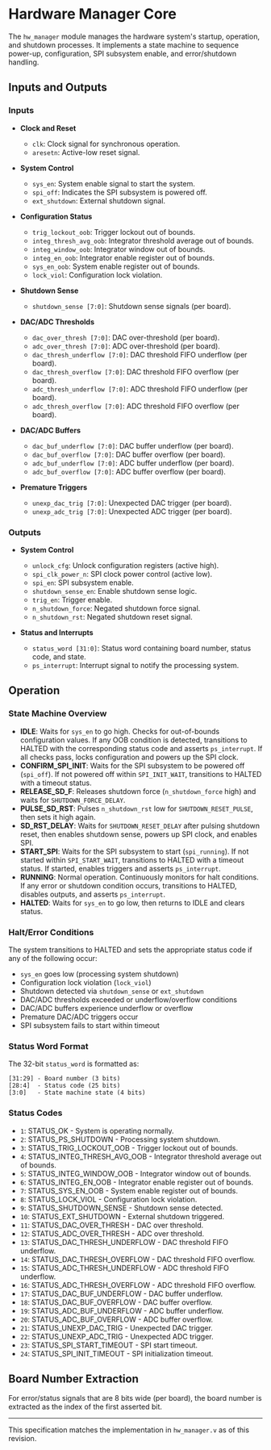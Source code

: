 # Hardware Manager Core

The `hw_manager` module manages the hardware system's startup, operation, and shutdown processes. It implements a state machine to sequence power-up, configuration, SPI subsystem enable, and error/shutdown handling.

## Inputs and Outputs

### Inputs

- **Clock and Reset**
  - `clk`: Clock signal for synchronous operation.
  - `aresetn`: Active-low reset signal.

- **System Control**
  - `sys_en`: System enable signal to start the system.
  - `spi_off`: Indicates the SPI subsystem is powered off.
  - `ext_shutdown`: External shutdown signal.

- **Configuration Status**
  - `trig_lockout_oob`: Trigger lockout out of bounds.
  - `integ_thresh_avg_oob`: Integrator threshold average out of bounds.
  - `integ_window_oob`: Integrator window out of bounds.
  - `integ_en_oob`: Integrator enable register out of bounds.
  - `sys_en_oob`: System enable register out of bounds.
  - `lock_viol`: Configuration lock violation.

- **Shutdown Sense**
  - `shutdown_sense [7:0]`: Shutdown sense signals (per board).

- **DAC/ADC Thresholds**
  - `dac_over_thresh [7:0]`: DAC over-threshold (per board).
  - `adc_over_thresh [7:0]`: ADC over-threshold (per board).
  - `dac_thresh_underflow [7:0]`: DAC threshold FIFO underflow (per board).
  - `dac_thresh_overflow [7:0]`: DAC threshold FIFO overflow (per board).
  - `adc_thresh_underflow [7:0]`: ADC threshold FIFO underflow (per board).
  - `adc_thresh_overflow [7:0]`: ADC threshold FIFO overflow (per board).

- **DAC/ADC Buffers**
  - `dac_buf_underflow [7:0]`: DAC buffer underflow (per board).
  - `dac_buf_overflow [7:0]`: DAC buffer overflow (per board).
  - `adc_buf_underflow [7:0]`: ADC buffer underflow (per board).
  - `adc_buf_overflow [7:0]`: ADC buffer overflow (per board).

- **Premature Triggers**
  - `unexp_dac_trig [7:0]`: Unexpected DAC trigger (per board).
  - `unexp_adc_trig [7:0]`: Unexpected ADC trigger (per board).

### Outputs

- **System Control**
  - `unlock_cfg`: Unlock configuration registers (active high).
  - `spi_clk_power_n`: SPI clock power control (active low).
  - `spi_en`: SPI subsystem enable.
  - `shutdown_sense_en`: Enable shutdown sense logic.
  - `trig_en`: Trigger enable.
  - `n_shutdown_force`: Negated shutdown force signal.
  - `n_shutdown_rst`: Negated shutdown reset signal.

- **Status and Interrupts**
  - `status_word [31:0]`: Status word containing board number, status code, and state.
  - `ps_interrupt`: Interrupt signal to notify the processing system.

## Operation

### State Machine Overview

- **IDLE**: Waits for `sys_en` to go high. Checks for out-of-bounds configuration values. If any OOB condition is detected, transitions to HALTED with the corresponding status code and asserts `ps_interrupt`. If all checks pass, locks configuration and powers up the SPI clock.
- **CONFIRM_SPI_INIT**: Waits for the SPI subsystem to be powered off (`spi_off`). If not powered off within `SPI_INIT_WAIT`, transitions to HALTED with a timeout status.
- **RELEASE_SD_F**: Releases shutdown force (`n_shutdown_force` high) and waits for `SHUTDOWN_FORCE_DELAY`.
- **PULSE_SD_RST**: Pulses `n_shutdown_rst` low for `SHUTDOWN_RESET_PULSE`, then sets it high again.
- **SD_RST_DELAY**: Waits for `SHUTDOWN_RESET_DELAY` after pulsing shutdown reset, then enables shutdown sense, powers up SPI clock, and enables SPI.
- **START_SPI**: Waits for the SPI subsystem to start (`spi_running`). If not started within `SPI_START_WAIT`, transitions to HALTED with a timeout status. If started, enables triggers and asserts `ps_interrupt`.
- **RUNNING**: Normal operation. Continuously monitors for halt conditions. If any error or shutdown condition occurs, transitions to HALTED, disables outputs, and asserts `ps_interrupt`.
- **HALTED**: Waits for `sys_en` to go low, then returns to IDLE and clears status.

### Halt/Error Conditions

The system transitions to HALTED and sets the appropriate status code if any of the following occur:
- `sys_en` goes low (processing system shutdown)
- Configuration lock violation (`lock_viol`)
- Shutdown detected via `shutdown_sense` or `ext_shutdown`
- DAC/ADC thresholds exceeded or underflow/overflow conditions
- DAC/ADC buffers experience underflow or overflow
- Premature DAC/ADC triggers occur
- SPI subsystem fails to start within timeout

### Status Word Format

The 32-bit `status_word` is formatted as:
```
[31:29] - Board number (3 bits)
[28:4]  - Status code (25 bits)
[3:0]   - State machine state (4 bits)
```

### Status Codes

- `1`: STATUS_OK - System is operating normally.
- `2`: STATUS_PS_SHUTDOWN - Processing system shutdown.
- `3`: STATUS_TRIG_LOCKOUT_OOB - Trigger lockout out of bounds.
- `4`: STATUS_INTEG_THRESH_AVG_OOB - Integrator threshold average out of bounds.
- `5`: STATUS_INTEG_WINDOW_OOB - Integrator window out of bounds.
- `6`: STATUS_INTEG_EN_OOB - Integrator enable register out of bounds.
- `7`: STATUS_SYS_EN_OOB - System enable register out of bounds.
- `8`: STATUS_LOCK_VIOL - Configuration lock violation.
- `9`: STATUS_SHUTDOWN_SENSE - Shutdown sense detected.
- `10`: STATUS_EXT_SHUTDOWN - External shutdown triggered.
- `11`: STATUS_DAC_OVER_THRESH - DAC over threshold.
- `12`: STATUS_ADC_OVER_THRESH - ADC over threshold.
- `13`: STATUS_DAC_THRESH_UNDERFLOW - DAC threshold FIFO underflow.
- `14`: STATUS_DAC_THRESH_OVERFLOW - DAC threshold FIFO overflow.
- `15`: STATUS_ADC_THRESH_UNDERFLOW - ADC threshold FIFO underflow.
- `16`: STATUS_ADC_THRESH_OVERFLOW - ADC threshold FIFO overflow.
- `17`: STATUS_DAC_BUF_UNDERFLOW - DAC buffer underflow.
- `18`: STATUS_DAC_BUF_OVERFLOW - DAC buffer overflow.
- `19`: STATUS_ADC_BUF_UNDERFLOW - ADC buffer underflow.
- `20`: STATUS_ADC_BUF_OVERFLOW - ADC buffer overflow.
- `21`: STATUS_UNEXP_DAC_TRIG - Unexpected DAC trigger.
- `22`: STATUS_UNEXP_ADC_TRIG - Unexpected ADC trigger.
- `23`: STATUS_SPI_START_TIMEOUT - SPI start timeout.
- `24`: STATUS_SPI_INIT_TIMEOUT - SPI initialization timeout.

## Board Number Extraction

For error/status signals that are 8 bits wide (per board), the board number is extracted as the index of the first asserted bit.

---
This specification matches the implementation in `hw_manager.v` as of this revision.
